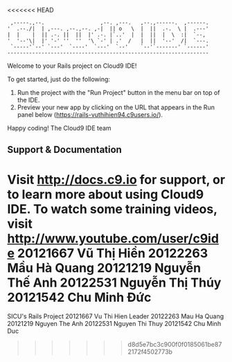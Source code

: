 <<<<<<< HEAD

     ,-----.,--.                  ,--. ,---.   ,--.,------.  ,------.
    '  .--./|  | ,---. ,--.,--. ,-|  || o   \  |  ||  .-.  \ |  .---'
    |  |    |  || .-. ||  ||  |' .-. |`..'  |  |  ||  |  \  :|  `--, 
    '  '--'\|  |' '-' ''  ''  '\ `-' | .'  /   |  ||  '--'  /|  `---.
     `-----'`--' `---'  `----'  `---'  `--'    `--'`-------' `------'
    ----------------------------------------------------------------- 


Welcome to your Rails project on Cloud9 IDE!

To get started, just do the following:

1. Run the project with the "Run Project" button in the menu bar on top of the IDE.
2. Preview your new app by clicking on the URL that appears in the Run panel below (https://rails-vuthihien94.c9users.io/).

Happy coding!
The Cloud9 IDE team


## Support & Documentation

Visit http://docs.c9.io for support, or to learn more about using Cloud9 IDE. 
To watch some training videos, visit http://www.youtube.com/user/c9ide
20121667	Vũ Thị Hiền
20122263	Mầu Hà Quang
20121219	Nguyễn Thế Anh
20122531	Nguyễn Thị Thúy
20121542	Chu Minh Đức
=======
SICU's Rails Project
20121667	Vu Thi Hien	Leader
20122263	Mau Ha Quang	
20121219	Nguyen The Anh 
20122531	Nguyen Thi Thuy
20121542	Chu Minh Duc
>>>>>>> d8d5e7bc3c900f0f0185061be872172f4502773b
